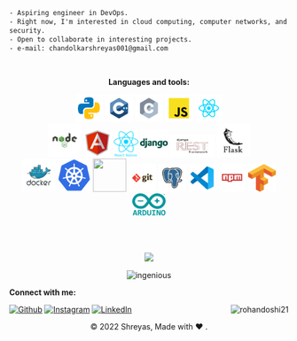 <!-- <table align="center">
  <tr>
  <td valign="top"><div>
 <kbd>
<img src="images/Hello2.gif" width="200" height="200"/>    <p align = "right"> 
 </kbd>
</div></td>
    <td valign="top"><div>
- 🔭 I’m currently working on : <b>Dockerization and database</b><br/>
- 🌱 I’m currently learning : <b>DevOps and networks</b><br/>
- 💬 Ask me about : <b>Backend development</b><br/>
- 📫 How to reach me: <b>chandolkarshreyas001@gmail.com</b>
</div>
<br/>

</td>
  </tr>
</table> -->
 
 
```
- Aspiring engineer in DevOps.
- Right now, I'm interested in cloud computing, computer networks, and security.
- Open to collaborate in interesting projects.
- e-mail: chandolkarshreyas001@gmail.com
```
<br/>
<p align="center" >
  <b>Languages and tools:</b>
</p>

<p align="center">
	<img src="images/python.svg" width="50" height="50"/>
	<img src="images/c++.svg" width="50" height="50"/>
	<img src="images/c.svg" width="50" height="50"/>
	<img src="images/javascript.svg" width="50" height="50"/>
	<img src="images/react.svg" width="50" height="50"/><br>
	<img src="images/nodejs.svg" width="60" height="60"/>
	<img src="images/angular.svg" width="50" height="50"/>
	<img src="images/reactnative.png" width="45" height="50"/>
	<img src="images/django.svg" width="50" height="50"/>
	<img src="images/drf.png" width="80" height="40"/>
	<img src="images/flask.svg" width="60" height="60"/><br>
	<img src="images/docker.svg" width="60" height="60"/>
	<img src="images/kubernetes.png" width="60" height="60"/>
	<img src="https://imgs.search.brave.com/HIa4PUErJbGS6Hg95jRfAhvujJ4aqwpnNRdga_wCzFk/rs:fit:768:745:1/g:ce/aHR0cDovL2Nsb3Vk/bWFuaWFjLm5ldC93/cC1jb250ZW50L3Vw/bG9hZHMvMjAxNy8x/MC9taW5pa3ViZS1s/b2dvLTc2OHg3NDUu/cG5n" width="60" height="60"/>
	<img src="images/git.svg" width="50" height="50"/>
	<img src="images/postgresql.svg" width="50" height="50"/>
	<img src="images/vscode.svg" width="50" height="50"/>
	<img src="images/npm.svg" width="50" height="50"/>
	<img src="images/tensorflow.png" width="50" height="50"/>
	<img src="images/arduino.png" width="60" height="40"/>
</p>
<br/><br/>

<!-- <div align = "center">

[![trophy](https://github-profile-trophy.vercel.app/?username=Chandolkar001)](https://github.com/ryo-ma/github-profile-trophy)

</div> -->

	



<!-- 
<p align="center">
<table align="center">
  <tr>
 <img align="center" src="https://github-readme-streak-stats.herokuapp.com?user=Chandolkar001&hide_border=true&date_format=M%20j%5B%2C%20Y%5D" alt="My github stats" />
<img align="center" src="https://github-readme-stats.vercel.app/api?username=Chandolkar001&show_icons=true&include_all_commits=true&hide_border=true" alt="My github stats" />
  </tr>
  <tr align="center">
<img align="center" src="https://github-readme-stats.vercel.app/api/top-langs/?username=Chandolkar001&layout=compact&hide_border=true" />
  </tr>
</table>
<p> -->
<p align="center"><img height="180em" src="https://github-readme-stats.vercel.app/api?username=Chandolkar001&show_icons=true&theme=radical&count_private=true&include_all_commits=true" align = "center"></p>

<p align="center"><img height="180em" src="https://github-profile-summary-cards.vercel.app/api/cards/profile-details?username=Chandolkar001&theme=github" alt="ingenious" align = "center"/></p>


<b>Connect with me:</b>

[<img alt="Github" src="https://img.shields.io/badge/GitHub-%2312100E.svg?&style=for-the-badge&logo=Github&logoColor=white" />](https://github.com/Chandolkar001)
[<img alt="Instagram" src="https://img.shields.io/badge/Instagram-E4405F?style=for-the-badge&logo=instagram&logoColor=white" />](https://www.instagram.com/shreyasc_01/)
[<img alt="LinkedIn" src="https://img.shields.io/badge/LinkedIn-0077B5?style=for-the-badge&logo=linkedin&logoColor=white" />](https://www.linkedin.com/in/shreyas-chandolkar-056847214/)
<img align = "right" src="https://komarev.com/ghpvc/?username=Chandolkar001&label=Profile%20views&color=0e75b6&style=flat" alt="rohandoshi21" />
 <br>

<p align="center"> © 2022 Shreyas, Made with ❤️ . </p>


